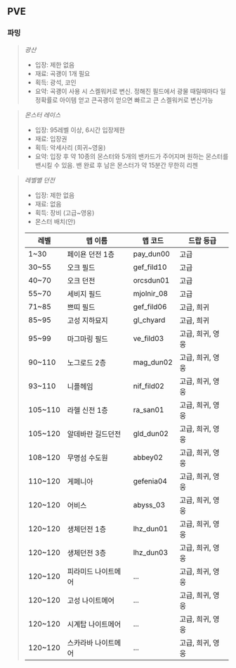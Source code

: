 ## PVE



### 파밍

> *광산*
> - 입장: 제한 없음
> - 재료: 곡괭이 1개 필요
> - 획득: 광석, 코인
> - 요약: 곡괭이 사용 시 스켈워커로 변신. 정해진 필드에서 광물 때릴때마다 일정확률로 아이템 얻고 큰곡괭이 얻으면 빠르고 큰 스켈워커로 변신가능

> *몬스터 레이스*
> - 입장: 95레벨 이상, 6시간 입장제한
> - 재료: 입장권
> - 획득: 악세사리 (희귀~영웅)
> - 요약: 입장 후 약 10종의 몬스터와 5개의 밴카드가 주어지며 원하는 몬스터를 밴시킬 수 있음. 밴 완료 후 남은 몬스터가 약 15분간 무한히 리젠

> *레벨별 던전*
> - 입장: 제한 없음
> - 재료: 없음
> - 획득: 장비 (고급~영웅)
> - 몬스터 배치(안)
> 
>| 레벨  | 맵 이름 | 맵 코드 | 드랍 등급 |
>|---|---|---|---|
>| 1~30  | 페이욘 던전 1층 | pay_dun00 | 고급 |
>| 30~55 | 오크 필드 | gef_fild10 | 고급 |
>| 40~70 | 오크 던전 | orcsdun01 | 고급 |
>| 55~70 | 세비지 필드 | mjolnir_08 | 고급 |
>| 71~85 | 쁘띠 필드 | gef_fild06 | 고급, 희귀 |
>| 85~95 | 고성 지하묘지 | gl_chyard | 고급, 희귀 |
>| 95~99 | 마그마링 필드 | ve_fild03 | 고급, 희귀, 영웅 |
>| 90~110 | 노그로드 2층 | mag_dun02 | 고급, 희귀, 영웅 |
>| 93~110 | 니플헤임 | nif_fild02 | 고급, 희귀, 영웅 |
>| 105~110 | 라헬 신전 1층 | ra_san01 | 고급, 희귀, 영웅 |
>| 105~120 | 알데바란 길드던전 | gld_dun02 | 고급, 희귀, 영웅 |
>| 108~120 | 무명섬 수도원 | abbey02 | 고급, 희귀, 영웅 |
>| 110~120 | 게페니아 | gefenia04 | 고급, 희귀, 영웅 |
>| 120~120 | 어비스 | abyss_03 | 고급, 희귀, 영웅 |
>| 120~120 | 생체던전 1층 | lhz_dun01 | 고급, 희귀, 영웅 |
>| 120~120 | 생체던전 3층 | lhz_dun03 | 고급, 희귀, 영웅 |
>| 120~120 | 피라미드 나이트메어 | ... | 고급, 희귀, 영웅 |
>| 120~120 | 고성 나이트메어 | ... | 고급, 희귀, 영웅 |
>| 120~120 | 시계탑 나이트메어 | ... | 고급, 희귀, 영웅 |
>| 120~120 | 스카라바 나이트메어 | ... | 고급, 희귀, 영웅 |

